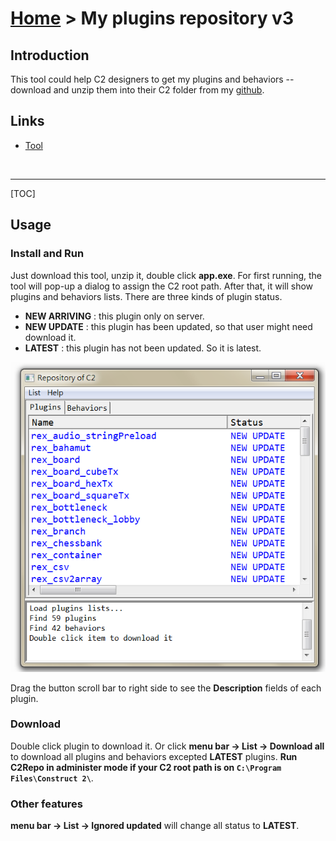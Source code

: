 # [Home](index.html) > My plugins repository v3

## Introduction

This tool could help C2 designers to get my plugins and behaviors -- download and unzip them into their C2 folder from my [github](https://github.com/rexrainbow/C2RexDoc/blob/master/repo/index.md).



## Links

- [Tool](https://1drv.ms/u/s!Am5HlOzVf0kHlnTQ68zSnmnOe3X9)

  ​

------

[TOC]

## Usage

### Install and Run

Just download this tool, unzip it, double click **app.exe**.
For first running, the tool will pop-up a dialog to assign the C2 root path. After that, it will show plugins and behaviors lists.
There are three kinds of plugin status.

- **NEW ARRIVING** : this plugin only on server.
- **NEW UPDATE** : this plugin has been updated, so that user might need download it.
- **LATEST** : this plugin has not been updated. So it is latest.

![my-plugins-repository-v2_ui](my-plugins-repository-v2_ui.png)

Drag the button scroll bar to right side to see the **Description** fields of each plugin.

### Download

Double click plugin to download it. Or click **menu bar -> List -> Download all** to download all  plugins and behaviors excepted **LATEST** plugins.
**Run C2Repo in administer mode if your C2 root path is on `C:\Program Files\Construct 2\`**.

### Other features

**menu bar -> List -> Ignored updated** will change all status to **LATEST**.
